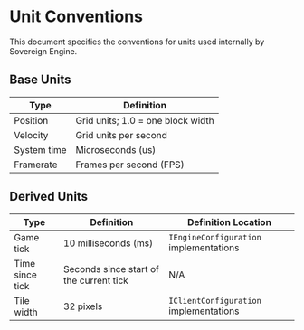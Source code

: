 # Unit Conventions

This document specifies the conventions for units used internally by
Sovereign Engine.

## Base Units

Type | Definition
--- | ---
Position | Grid units; 1.0 = one block width
Velocity | Grid units per second
System time | Microseconds (us)
Framerate | Frames per second (FPS)

## Derived Units

Type | Definition | Definition Location
--- | --- | ---
Game tick | 10 milliseconds (ms) | `IEngineConfiguration` implementations
Time since tick | Seconds since start of the current tick | N/A
Tile width | 32 pixels | `IClientConfiguration` implementations

